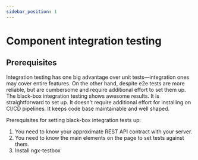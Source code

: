 ```yaml
---
sidebar_position: 1
---
```


# Component integration testing

## Prerequisites

Integration testing has one big advantage over unit tests—integration ones may cover entire features.
On the other hand, despite e2e tests are more reliable, but are cumbersome and require additional effort to set them up.
The black-box integration testing shows awesome results.
It is straightforward to set up.
It doesn't require additional effort for installing on CI/CD pipelines.
It keeps code base maintainable and well shaped.

Prerequisites for setting black-box integration tests up:
1. You need to know your approximate REST API contract with your server.
2. You need to know the main elements on the page to set tests against them.
3. Install ngx-testbox
